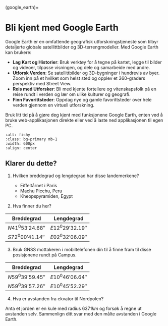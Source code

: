 (google_earth)=
# Bli kjent med Google Earth

Google Earth er en omfattende geografisk utforskningstjeneste som tilbyr detaljerte globale satellittbilder og 3D-terrengmodeller. Med Google Earth kan brukere:

- **Lag Kart og Historier**: Bruk verktøy for å tegne på kartet, legge til bilder og videoer, tilpasse visningen, og dele og samarbeide med andre.
- **Utforsk Verden**: Se satellittbilder og 3D-bygninger i hundrevis av byer. Zoom inn på et hvilket som helst sted og opplev et 360-graders perspektiv med Street View.
- **Reis med Utforsker**: Bli med kjente fortellere og vitenskapsfolk på en reise rundt i verden og lær om ulike kulturer og geografi.
- **Finn Favorittsteder**: Oppdag nye og gamle favorittsteder over hele verden gjennom en virtuell utforskning.

Bruk litt tid på å gjøre deg kjent med funksjonene Google Earth, enten ved å bruke web-applikasjonen direkte eller ved å laste ned applikasjonen til egen PC.

```{image} ../bilder/google_earth.jpg
:alt: fishy
:class: bg-primary mb-1
:width: 600px
:align: center
```

## Klarer du dette?
1. Hvilken breddegrad og lengdegrad har disse landemerkene?
   - Eiffeltårnet i Paris
   - Machu Picchu, Peru
   - Kheopspyramiden, Egypt

2. Hva finner du her?

|Breddegrad|Lengdegrad|
|---|---|
|$N41^0 53' 24.68''$|$E12^0 29' 32.19''$|
|$S72^0 00' 41.14''$|$E02^0 32' 06.09''$|

3. Bruk GNSS mottakeren i mobiltelefonen din til å finne fram til disse posisjonene rundt på Campus.

|Breddegrad|Lengdegrad|
|---|---|
|$N59^0 39' 59.45''$|$E10^0 46' 06.64''$|
|$N59^0 39' 57.26''$|$E10^0 45' 52.29''$|

4. Hva er avstanden fra ekvator til Nordpolen?

Anta et jorden er en kule med radius $6371km$ og forsøk å regne ut avstanden selv. Sammenlign ditt svar med den målte avstanden i Google Earth.
